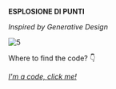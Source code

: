 **ESPLOSIONE DI PUNTI**

*Inspired by Generative Design*

![5](https://user-images.githubusercontent.com/28058955/114743002-8b97f880-9d4c-11eb-8372-8784e5b8c9b4.PNG)

Where to find the code? 👇

*[I'm a code, click me!](https://editor.p5js.org/MariangelaC/full/aOt3w7K-1)*

